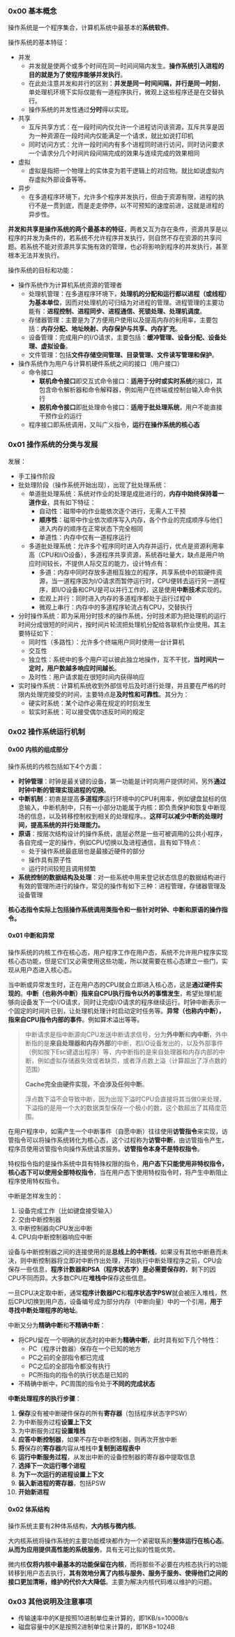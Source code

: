 ### 0x00 基本概念

操作系统是一个程序集合，计算机系统中最基本的**系统软件**。

操作系统的基本特征：

* 并发
  * 并发就是使两个或多个时间在同一时间间隔内发生。**操作系统引入进程的目的就是为了使程序能够并发执行**。
  * 在此处注意并发和并行的区别：**并发是同一时间间隔，并行是同一时刻**，单处理机环境下实际仅能有一道程序执行，微观上这些程序还是在交替执行。
  * 操作系统的并发性通过**分时**得以实现。
* 共享
  * 互斥共享方式：在一段时间内仅允许一个进程访问该资源，互斥共享是因为一种资源在一段时间内仅能满足一个请求，就比如说打印机
  * 同时访问方式：允许一段时间内有多个进程同时进行访问，同时访问要求一个请求分几个时间片段间隔完成的效果与连续完成的效果相同
* 虚拟
  * 虚拟是指把一个物理上的实体变为若干逻辑上的对应物。就比如说虚拟内存虚拟外部设备等等。
* 异步
  * 在多道程序环境下，允许多个程序并发执行，但由于资源有限，进程的执行不是一贯到底，而是走走停停，以不可预知的速度前进，这就是进程的异步性。

**并发和共享是操作系统的两个最基本的特征**，两者又互为存在条件，资源共享是以程序的并发为条件的，若系统不允许程序并发执行，则自然不存在资源的共享问题。若系统不能对资源共享实施有效的管理，也必将影响到程序的并发执行，甚至根本无法并发执行。

操作系统的目标和功能：

* 操作系统作为计算机系统资源的管理者
  * 处理机管理：在多道程序环境下，**处理机的分配和运行都以进程（或线程）为基本单位**，因而对处理机的可归结为对进程的管理。进程管理的主要功能有：**进程控制、进程同步、进程通信、死锁处理、处理机调度**。
  * 存储器管理：主要是为了方便用户使用以及提高内存的利用率，主要包括：**内存分配、地址映射、内存保护与共享、内存扩充**。
  * 设备管理：完成用户的I/O请求，主要包括：**缓冲管理、设备分配、设备处理、虚拟设备**。
  * 文件管理：包括**文件存储空间管理、目录管理、文件读写管理和保护**。
* 操作系统作为用户与计算机硬件系统之间的接口（用户接口）
  * 命令接口
    * **联机命令接口**即交互式命令接口：**适用于分时或实时系统**的接口，其包含命令解析器和命令解释器，例如用户在终端或控制台输入命令执行
    * **脱机命令接口**即批处理命令接口：**适用于批处理系统**，用户不能直接干预作业的运行
  * 程序接口即系统调用，又叫广义指令，**运行在操作系统的核心态**

### 0x01 操作系统的分类与发展

发展：

* 手工操作阶段
* 批处理阶段（操作系统开始出现），出现了批处理系统：
  * 单道批处理系统：系统对作业的处理是成批进行的，**内存中始终保持着一道作业**，具有如下特征：
    * 自动性：磁带中的作业能依次逐个进行，无需人工干预
    * **顺序性**：磁带中作业依次顺序写入内存，各个作业的完成顺序与他们进入内存的顺序在正常状态下完全相同
    * 单道性：内存中仅有一道程序运行
  * 多道批处理系统：允许多个程序同时进入内存并运行，优点是资源利用率高（CPU和I/O设备），多道程序共享资源，系统吞吐量大，缺点是用户响应时间较长，不提供人际交互的能力，设计特点有：
    * 多道：内存中同时存放多道相互独立的程序，共享系统中的软硬件资源，当一道程序因为I/O请求而暂停运行时，CPU便转去运行另一道程序，即I/O设备和CPU是可以并行工作的，这是使用**中断技术**实现的。
    * 宏观上并行：同时进入内存的多道程序都处于运行过程中
    * 微观上串行：内存中的多道程序轮流占有CPU，交替执行
* 分时操作系统：即为采用分时技术的操作系统，分时技术即为把处理机的运行时间分成很短的时间片，按时间片轮流把处理机分配给各联机作业使用。其主要特征如下：
  * 同时性（多路性）：允许多个终端用户同时使用一台计算机
  * 交互性
  * 独立性：系统中的多个用户可以彼此独立地操作，互不干扰，**当时间片一定时，用户数越多响应时间越长**。
  * 及时性：用户请求能在很短时间内获得响应
* 实时操作系统：计算机系统收到外部信号后及时进行处理，并且要在严格的时限内处理完接受的时间，主要特点是**及时性和可靠性**。其分为：
  * 硬实时系统：某个动作必需在规定的时刻发生
  * 软实时系统：可以接受偶尔违反时间的规定

### 0x02 操作系统运行机制

#### 0x00 内核的组成部分

操作系统的内核包括如下4个方面：

* **时钟管理**：时钟是最关键的设备，第一功能是计时向用户提供时间，另外**通过时钟中断的管理实现进程的切换**。
* **中断机制**：初衷是提高**多道程序**运行环境中的CPU利用率，例如键盘鼠标的信息输入，中断机制中，只有一小部分功能属于内核：即负责保护和恢复中断现场的信息，以及转移控制权到相关的处理程序。。**这样可以减少中断的处理时间，提高系统的并行处理能力。**
* **原语**：按层次结构设计的操作系统，底层必然是一些可被调用的公共小程序，各自完成一定的操作，例如CPU切换以及进程通信，且有如下特点：
  * 处于操作系统最底层也是最接近硬件的部分
  * 操作具有原子性
  * 运行时间较短且调用频繁
* **系统控制的数据结构及处理**：对一些系统中用来登记状态信息的数据结构进行有效的管理所进行的操作，常见的操作有如下三种：进程管理，存储器管理及设备管理

**核心态指令实际上包括操作系统调用类指令和一些针对时钟、中断和原语的操作指令。**

#### 0x01 中断和异常

操作系统的内核工作在核心态，用户程序工作在用户态，系统不允许用户程序实现核心态功能，但是它们又必需使用这些功能，所以就需要在核心态建立一些门，实现从用户态进入核心态。

当中断或异常发生时，正在用户态的CPU就会立即进入核心态，这是**通过硬件实现的**。**中断（也称外中断）指来自CPU执行指令以外的事情发生**，希望处理机能够向设备发下一个I/O请求，同时让完成I/O请求的程序继续运行。时钟中断表示一个固定的时间片已到，让处理机处理计时启动定时任务等。**异常（也称内中断），指来自CPU指令内部的事件**。例如算术溢出等等。

> 中断请求是指中断源向CPU发送中断请求信号，分为**外中断**和**内中断**，外中断指的是**来自处理器和内存外部**的中断，若I/O设备发出的，以及外部事件（例如按下Esc键退出程序）等，内中断指的是来自处理器和内存内部的中断，例如虚拟存储器失效或者缺页，或者浮点数上溢（计算超出了浮点数的范围）
>
> **Cache完全由硬件实现，不会涉及任何中断**。
>
> 浮点数下溢不会导致中断，因为出现下溢时CPU会直接将其当做0来处理，下溢指的是用一个大的数据类型保存一个极小的数，这个数超出了其精度范围。

在用户程序中，如需产生一个中断事件（自愿中断）往往使用**访管指令**来实现，访管指令可以将操作系统转化为核心态，这个过程称为**访管中断**，由访管指令产生，程序员使用访管指令向操作系统请求服务。**访管指令本身不是特权指令**。

特权指令指的是操作系统中具有特殊权限的指令，**用户态下只能使用非特权指令，核心态下可以使用全部特权指令**，当在用户态下使用特权指令时，将产生中断阻止程序使用特权指令。

中断是怎样发生的：

1. 设备完成工作（比如键盘接受输入）
2. 交由中断控制器
3. 中断控制器向CPU发出中断
4. CPU向中断控制器响应中断

设备与中断控制器之间的连接使用的是**总线上的中断线**，如果没有其他中断悬而未决，则中断控制器将立即对中断作出处理，开始执行中断处理程序之前，CPU会保存一些信息，**程序计数器和PSA（程序状态字）是必需要保存的**，剩下的因CPU不同而异。大多数CPU在**堆栈中**保存这些信息。

一旦CPU决定取中断，通常**程序计数器PC**和**程序状态字PSW**就会被压入堆栈，然后CPU切换到用户态，设备编号成为部分内存（中断向量）中的一个引用，**用于寻找中断处理程序的地址**。

中断又分为**精确中断**和**不精确中断**：

* 将CPU留在一个明确的状态时的中断为**精确中断**，此时具有如下几个特性：
  * PC（程序计数器）保存在一个已知的地方
  * PC之前的全部指令都已完成
  * PC之后的全部指令都没有执行
  * PC所指向的指令的执行状态是已知的
* 不精确中断中，PC周围的指令处于**不同的完成状态**

**中断处理程序的执行步骤**：

1. **保存**没有被中断硬件保存的所有**寄存器**（包括程序状态字PSW）
2. 为中断服务过程**设置上下文**
3. 为中断服务过程**设置堆栈**
4. **应答中断控制器**，如果不存在中断控制器，则再次开放中断
5. **将**保存的**寄存器**内容从堆栈中**复制到进程表中**
6. **运行中断服务过程**，从发出中断的设备控制器的寄存器中提取信息
7. **选择下一次运行哪个进程**
8. **为下一次运行的进程设置上下文**
9. **装入新进程的寄存器**，包括PSW
10. **开始新进程**

#### 0x02 体系结构

操作系统主要有2种体系结构，**大内核与微内核**。

大内核系统将操作系统的主要功能模块都作为一个紧密联系的**整体运行在核心态**。**从而为应用提供高性能的系统服务**，具有无可比拟的性能优势。

微内核**仅将内核中最基本的功能保留在内核**，而将那些不必要在内核态执行的功能转移到用户态去执行，**其有效地分离了内核与服务、服务于服务、使得他们之间的接口更加清晰，维护的代价大大降低**。主要为解决内核代码难以维护的问题。

### 0x03 其他说明及注意事项

* 传输速率中的K是按照10进制单位来计算的，即1KB/s=1000B/s
* 磁盘容量中的K是按照2进制单位来计算的，即1KB=1024B